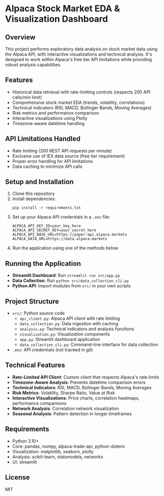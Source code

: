 # Alpaca Stock Market EDA & Visualization Dashboard

## Overview
This project performs exploratory data analysis on stock market data using the Alpaca API, with interactive visualizations and technical analysis. It's designed to work within Alpaca's free tier API limitations while providing robust analysis capabilities.

## Features
- Historical data retrieval with rate-limiting controls (respects 200 API calls/min limit)
- Comprehensive stock market EDA (trends, volatility, correlations)
- Technical indicators (RSI, MACD, Bollinger Bands, Moving Averages)
- Risk metrics and performance comparison
- Interactive visualizations using Plotly
- Timezone-aware datetime handling

## API Limitations Handled
- Rate limiting (200 REST API requests per minute)
- Exclusive use of IEX data source (free tier requirement)
- Proper error handling for API limitations
- Data caching to minimize API calls

## Setup and Installation
1. Clone this repository
2. Install dependencies:
   ```
   pip install -r requirements.txt
   ```
3. Set up your Alpaca API credentials in a `.env` file:
   ```
   ALPACA_API_KEY_ID=your_key_here
   ALPACA_API_SECRET_KEY=your_secret_here
   ALPACA_API_BASE_URL=https://paper-api.alpaca.markets
   ALPACA_DATA_URL=https://data.alpaca.markets
   ```
4. Run the application using one of the methods below

## Running the Application
- **Streamlit Dashboard**: Run `streamlit run src/app.py`
- **Data Collection**: Run `python src/data_collection_cli.py`
- **Python API**: Import modules from `src/` in your own scripts

## Project Structure
- `src/`: Python source code
  - `api_client.py`: Alpaca API client with rate limiting
  - `data_collection.py`: Data ingestion with caching
  - `analysis.py`: Technical indicators and analysis functions
  - `visualization.py`: Visualization components
  - `app.py`: Streamlit dashboard application
  - `data_collection_cli.py`: Command-line interface for data collection
- `.env`: API credentials (not tracked in git)

## Technical Features
- **Rate-Limited API Client**: Custom client that respects Alpaca's rate limits
- **Timezone-Aware Analysis**: Prevents datetime comparison errors
- **Technical Indicators**: RSI, MACD, Bollinger Bands, Moving Averages
- **Risk Metrics**: Volatility, Sharpe Ratio, Value at Risk
- **Interactive Visualizations**: Price charts, correlation heatmaps, performance comparisons
- **Network Analysis**: Correlation network visualization
- **Seasonal Analysis**: Pattern detection in longer timeframes

## Requirements
- Python 3.10+
- Core: pandas, numpy, alpaca-trade-api, python-dotenv
- Visualization: matplotlib, seaborn, plotly
- Analysis: scikit-learn, statsmodels, networkx
- UI: streamlit

## License
MIT
